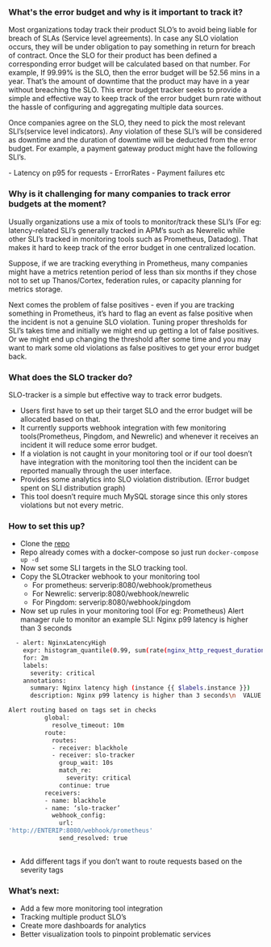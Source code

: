 ### What's the error budget and why is it important to track it?

<p> Most organizations today track their product SLO’s to avoid being liable for breach of SLAs (Service level agreements). In case any SLO violation occurs, they will be under obligation to pay something in return for breach of contract. Once the SLO for their product has been defined a corresponding error budget will be calculated based on that number. For example, If 99.99% is the SLO, then the error budget will be 52.56 mins in a year. That’s the amount of downtime that the product may have in a year without breaching the SLO. This error budget tracker seeks to provide a simple and effective way to keep track of the error budget burn rate without the hassle of configuring and aggregating multiple data sources.</p>   

<p>Once companies agree on the SLO, they need to pick the most relevant SLI’s(service level indicators). Any violation of these SLI’s will be considered as downtime and the duration of downtime will be deducted from the error budget. For example, a payment gateway product might have the following SLI’s.</p>
- Latency on p95 for requests
- ErrorRates
- Payment failures etc


### Why is it challenging for many companies to track error budgets at the moment?

<p>Usually organizations use a mix of tools to monitor/track these SLI’s (For eg: latency-related SLI’s generally tracked in APM’s such as Newrelic while other SLI’s tracked in monitoring tools such as Prometheus, Datadog). That makes it hard to keep track of the error budget in one centralized location.</p>

<p>Suppose, if we are tracking everything in Prometheus, many companies might have a metrics retention period of less than six months if they chose not to set up Thanos/Cortex, federation rules, or capacity planning for metrics storage.</p>

<p>Next comes the problem of false positives - even if you are tracking something in Prometheus, it’s hard to flag an event as false positive when the incident is not a genuine SLO violation. Tuning proper thresholds for SLI’s takes time and initially we might end up getting a lot of false positives. Or we might end up changing the threshold after some time and you may want to mark some old violations as false positives to get your error budget back.</p>


### What does the SLO tracker do?
SLO-tracker is a simple but effective way to track error budgets. 
- Users first have to set up their target SLO and the error budget will be allocated based on that.
- It currently supports webhook integration with few monitoring tools(Prometheus, Pingdom, and Newrelic) and whenever it receives an incident it will reduce some error budget.
- If a violation is not caught in your monitoring tool or if our tool doesn’t have integration with the monitoring tool then the incident can be reported manually through the user interface.
- Provides some analytics into SLO violation distribution. (Error budget spent on SLI distribution graph) 
- This tool doesn’t require much MySQL storage since this only stores violations but not every metric.

### How to set this up?
- Clone the [repo](https://github.com/roshan8/slo-tracker)
- Repo already comes with a docker-compose so just run `docker-compose up -d`
- Now set some SLI targets in the SLO tracking tool.
- Copy the SLOtracker webhook to your monitoring tool
  - For prometheus: serverip:8080/webhook/prometheus
  - For Newrelic: serverip:8080/webhook/newrelic
  - For Pingdom: serverip:8080/webhook/pingdom
- Now set up rules in your monitoring tool (For eg: Prometheus)
Alert manager rule to monitor an example SLI: Nginx p99 latency is higher than 3 seconds      

```sh
  - alert: NginxLatencyHigh
    expr: histogram_quantile(0.99, sum(rate(nginx_http_request_duration_seconds_bucket[2m])) by (host, node)) > 3
    for: 2m
    labels:
      severity: critical
    annotations:
      summary: Nginx latency high (instance {{ $labels.instance }})
      description: Nginx p99 latency is higher than 3 seconds\n  VALUE = {{ $value }}\n  LABELS: {{ $labels }}
```

```sh
Alert routing based on tags set in checks
          global:
            resolve_timeout: 10m
          route:
            routes:
            - receiver: blackhole
            - receiver: slo-tracker
              group_wait: 10s
              match_re:
                severity: critical
              continue: true
          receivers:
          - name: blackhole
          - name: ‘slo-tracker’
            webhook_config: 
              url: 
'http://ENTERIP:8080/webhook/prometheus'
              send_resolved: true
                
```

- Add different tags if you don’t want to route requests based on the severity tags

### What’s next:
- Add a few more monitoring tool integration
- Tracking multiple product SLO’s
- Create more dashboards for analytics
- Better visualization tools to pinpoint problematic services
